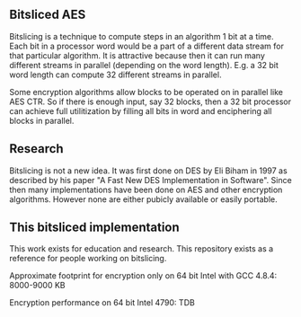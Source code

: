 Bitsliced AES
-------------

Bitslicing is a technique to compute steps in an algorithm 1 bit at a time.  Each bit in a processor word would be a part
of a different data stream for that particular algorithm.  It is attractive because then it can run many different streams 
in parallel (depending on the word length).  E.g. a 32 bit word length can compute 32 different streams in parallel.

Some encryption algorithms allow blocks to be operated on in parallel like AES CTR.  So if there is enough input, say 32 blocks,
then a 32 bit processor can achieve full utilitization by filling all bits in word and enciphering all blocks in parallel.


Research
--------


Bitslicing is not a new idea.  It was first done on DES by Eli Biham in 1997 as described by his paper "A Fast New DES Implementation in Software".
Since then many implementations have been done on AES and other encryption algorithms.  However none are either pubicly available or easily portable.


This bitsliced implementation
-----------------------------

This work exists for education and research.  This repository exists as a reference for people working on bitslicing.

Approximate footprint for encryption only on 64 bit Intel with GCC 4.8.4: 8000-9000 KB

Encryption performance on 64 bit Intel 4790: TDB 
